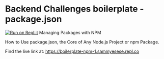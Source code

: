 # Backend Challenges boilerplate - package.json
[![Run on Repl.it](https://repl.it/badge/github/freeCodeCamp/boilerplate-npm)](https://repl.it/github/freeCodeCamp/boilerplate-npm)
Managing Packages with NPM

How to Use package.json, the Core of Any Node.js Project or npm Package.

Find the live link at: https://boilerplate-npm-1.sammyesese.repl.co
